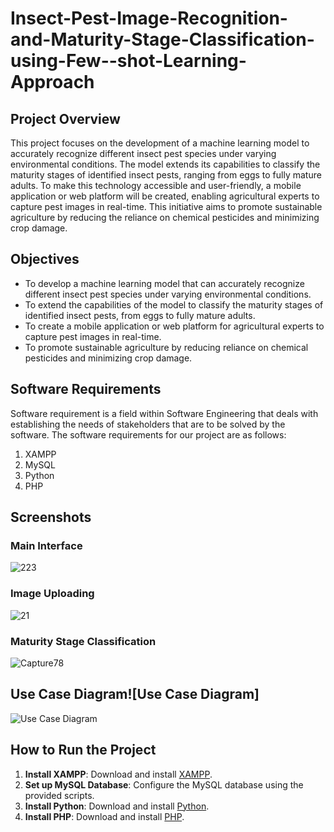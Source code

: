 # Insect-Pest-Image-Recognition-and-Maturity-Stage-Classification-using-Few--shot-Learning-Approach

## Project Overview
This project focuses on the development of a machine learning model to accurately recognize different insect pest species under varying environmental conditions. The model extends its capabilities to classify the maturity stages of identified insect pests, ranging from eggs to fully mature adults. To make this technology accessible and user-friendly, a mobile application or web platform will be created, enabling agricultural experts to capture pest images in real-time. This initiative aims to promote sustainable agriculture by reducing the reliance on chemical pesticides and minimizing crop damage.

## Objectives
- To develop a machine learning model that can accurately recognize different insect pest species under varying environmental conditions.
- To extend the capabilities of the model to classify the maturity stages of identified insect pests, from eggs to fully mature adults.
- To create a mobile application or web platform for agricultural experts to capture pest images in real-time.
- To promote sustainable agriculture by reducing reliance on chemical pesticides and minimizing crop damage.

## Software Requirements
Software requirement is a field within Software Engineering that deals with establishing the needs of stakeholders that are to be solved by the software. The software requirements for our project are as follows:
1. XAMPP
2. MySQL
3. Python
4. PHP

## Screenshots

### Main Interface

![223](https://github.com/akshau12a/insect_detection/assets/92288367/777ae3b3-f18c-40ec-9584-dd60095f80dd)



### Image Uploading

![21](https://github.com/akshau12a/insect_detection/assets/92288367/e59b84ca-9a42-43e3-a3ae-9053015f05a4)


### Maturity Stage Classification

![Capture78](https://github.com/akshau12a/insect_detection/assets/92288367/2c95858b-ebc7-4d96-a571-bf244475dd29)


## Use Case Diagram![Use Case Diagram]

![Use Case Diagram](https://github.com/akshau12a/insect_detection/assets/92288367/a9211079-6b9b-42ad-9d2b-6bbd924a4c03)



## How to Run the Project
1. **Install XAMPP**: Download and install [XAMPP](https://www.apachefriends.org/index.html).
2. **Set up MySQL Database**: Configure the MySQL database using the provided scripts.
3. **Install Python**: Download and install [Python](https://www.python.org/downloads/).
4. **Install PHP**: Download and install [PHP](https://www.php.net/downloads.php).

